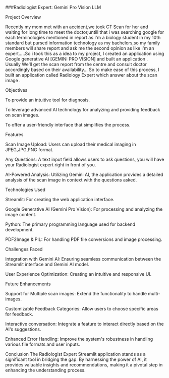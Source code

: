 ###Radiologist Expert: Gemini Pro Vision LLM

Project Overview

Recently my mom met with an accident,we took CT Scan for her and waiting for long time to meet the doctor,untill that i was searching google for each terminologies mentioned in report as I'm a biology student in my 10th standard but pursed information technology as my bachelors,so my family members will share report and ask me the second opinion as like i'm an expert.....So i took this as a idea to my project, I created an application using Google generative AI [GEMINI PRO VISION] and built an application . Usually We'll get the scan report from the centre and consult doctor accordingly based on their availability... So to make ease of this process, I built an application called Radiology Expert which answer about the scan image .
 
Objectives

To provide an intuitive tool for diagnosis.

To leverage advanced AI technology for analyzing and providing feedback on scan images.

To offer a user-friendly interface that simplifies the process.

Features

Scan Image Upload: Users can upload their medical imaging in JPEG,JPG,PNG format.

Any Questions: A text input field allows users to ask questions, you will have your Radiologist expert right in front of you.

AI-Powered Analysis: Utilizing Gemini AI, the application provides a detailed analysis of the scan image in context with the questions asked.

Technologies Used

Streamlit: For creating the web application interface.

Google Generative AI (Gemini Pro Vision): For processing and analyzing the image content.

Python: The primary programming language used for backend development.

PDF2Image & PIL: For handling PDF file conversions and image processing.

Challenges Faced

Integration with Gemini AI: Ensuring seamless communication between the Streamlit interface and Gemini AI model.

User Experience Optimization: Creating an intuitive and responsive UI.


Future Enhancements

Support for Multiple scan images: Extend the functionality to handle multi-images.

Customizable Feedback Categories: Allow users to choose specific areas for feedback.

Interactive conversation: Integrate a feature to interact directly based on the AI's suggestions.

Enhanced Error Handling: Improve the system's robustness in handling various file formats and user inputs.

Conclusion
The Radiologist Expert Streamlit application stands as a significant tool in bridging the gap. By harnessing the power of AI, it provides valuable insights and recommendations, making it a pivotal step in enhancing the understanding process.
